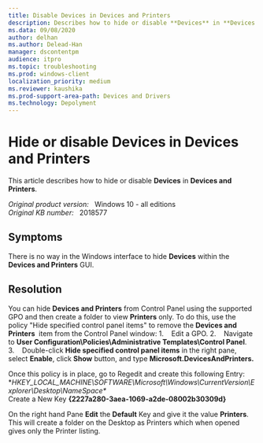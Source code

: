 ```yaml
---
title: Disable Devices in Devices and Printers
description: Describes how to hide or disable **Devices** in **Devices and Printers**.
ms.data: 09/08/2020
author: delhan
ms.author: Delead-Han
manager: dscontentpm
audience: itpro
ms.topic: troubleshooting
ms.prod: windows-client
localization_priority: medium
ms.reviewer: kaushika
ms.prod-support-area-path: Devices and Drivers
ms.technology: Depolyment
---
```

# Hide or disable Devices in Devices and Printers

This article describes how to hide or disable **Devices** in **Devices and Printers**.

_Original product version:_ &nbsp; Windows 10 - all editions  
_Original KB number:_ &nbsp; 2018577

## Symptoms

There is no way in the Windows interface to hide **Devices** within the **Devices and Printers** GUI.

## Resolution

You can hide **Devices and Printers** from Control Panel using the supported GPO and then create a folder to view **Printers** only.
To do this, use the policy "Hide specified control panel items" to remove the **Devices and Printers**  item from the Control Panel window:
1.    Edit a GPO.
2.    Navigate to **User Configuration\Policies\Administrative Templates\Control Panel**.
3.    Double-click **Hide specified control panel items** in the right pane, select **Enable**, click **Show** button, and type **Microsoft.DevicesAndPrinters.**  

Once this policy is in place, go to Regedit and create this following Entry:
 **HKEY_LOCAL_MACHINE\SOFTWARE\Microsoft\Windows\CurrentVersion\Explorer\Desktop\NameSpace\**  
Create a New Key **{2227a280-3aea-1069-a2de-08002b30309d}**  

On the right hand Pane **Edit** the **Default** Key and give it the value **Printers**.
This will create a folder on the Desktop as Printers which when opened gives only the Printer listing.
